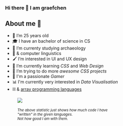 ### Hi there 👋 I am graefchen

## About me 📝

- 🎉 I’m 25 years old
- 🎓 I have an bachelor of science in CS
- 🦴 I’m currenty studying archaeology
- 📖 & computer linguistics
- 🖌️ I’m interested in UI and UX design
- 📝 I’m currently learning _CSS_ and _Web Design_
- 🎨 I’m trying to do more _awesome CSS projects_
- 💾 I'm a passionate _Gamer_
- 📊 I'm currently very interested in _Data Visualisation_
- ⛓️ & [array programming languages](https://en.wikipedia.org/wiki/Array_programming)

<figure>
  <a href="https://github.com/anuraghazra/github-readme-stats">
    <img src="https://github-readme-stats.vercel.app/api/top-langs/?username=graefchen&layout=compact&langs_count=10">
  </a>
  <figcaption>
    <br>
    <small>
      <i>
        The above statistic just shows how much code I have<br> "written" in the given languages.<br> Not how good I am with them.
      </i>
    </small>
  </figcaption>
</figure>

<!--
**graefchen/graefchen** is a ✨ _special_ ✨ repository because its `README.md` (this file) appears on your GitHub profile.

Here are some ideas to get you started:

- 🔭 I’m currently working on ...
- 🌱 I’m currently learning ...
- 👯 I’m looking to collaborate on ...
- 🤔 I’m looking for help with ...
- 💬 Ask me about ...
- 📫 How to reach me: ...
- 😄 Pronouns: ...
- ⚡ Fun fact: ... -->
